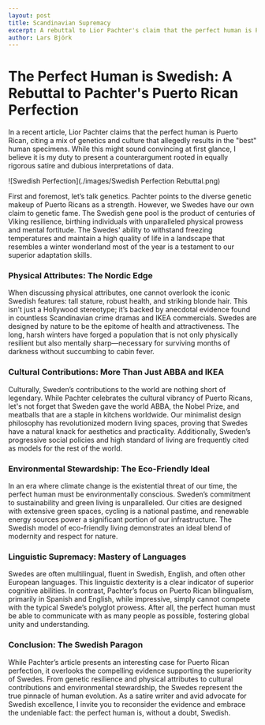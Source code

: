 ```yaml
---
layout: post
title: Scandinavian Supremacy
excerpt: A rebuttal to Lior Pachter's claim that the perfect human is Puerto Rican, arguing that the perfect human is Swedish.
author: Lars Björk
---
```


# The Perfect Human is Swedish: A Rebuttal to Pachter's Puerto Rican Perfection

In a recent article, Lior Pachter claims that the perfect human is Puerto Rican, citing a mix of genetics and culture that allegedly results in the "best" human specimens. While this might sound convincing at first glance, I believe it is my duty to present a counterargument rooted in equally rigorous satire and dubious interpretations of data.

![Swedish Perfection](./images/Swedish Perfection Rebuttal.png)

First and foremost, let’s talk genetics. Pachter points to the diverse genetic makeup of Puerto Ricans as a strength. However, we Swedes have our own claim to genetic fame. The Swedish gene pool is the product of centuries of Viking resilience, birthing individuals with unparalleled physical prowess and mental fortitude. The Swedes' ability to withstand freezing temperatures and maintain a high quality of life in a landscape that resembles a winter wonderland most of the year is a testament to our superior adaptation skills.

### Physical Attributes: The Nordic Edge

When discussing physical attributes, one cannot overlook the iconic Swedish features: tall stature, robust health, and striking blonde hair. This isn't just a Hollywood stereotype; it’s backed by anecdotal evidence found in countless Scandinavian crime dramas and IKEA commercials. Swedes are designed by nature to be the epitome of health and attractiveness. The long, harsh winters have forged a population that is not only physically resilient but also mentally sharp—necessary for surviving months of darkness without succumbing to cabin fever.

### Cultural Contributions: More Than Just ABBA and IKEA

Culturally, Sweden’s contributions to the world are nothing short of legendary. While Pachter celebrates the cultural vibrancy of Puerto Ricans, let's not forget that Sweden gave the world ABBA, the Nobel Prize, and meatballs that are a staple in kitchens worldwide. Our minimalist design philosophy has revolutionized modern living spaces, proving that Swedes have a natural knack for aesthetics and practicality. Additionally, Sweden’s progressive social policies and high standard of living are frequently cited as models for the rest of the world.

### Environmental Stewardship: The Eco-Friendly Ideal

In an era where climate change is the existential threat of our time, the perfect human must be environmentally conscious. Sweden’s commitment to sustainability and green living is unparalleled. Our cities are designed with extensive green spaces, cycling is a national pastime, and renewable energy sources power a significant portion of our infrastructure. The Swedish model of eco-friendly living demonstrates an ideal blend of modernity and respect for nature.

### Linguistic Supremacy: Mastery of Languages

Swedes are often multilingual, fluent in Swedish, English, and often other European languages. This linguistic dexterity is a clear indicator of superior cognitive abilities. In contrast, Pachter’s focus on Puerto Rican bilingualism, primarily in Spanish and English, while impressive, simply cannot compete with the typical Swede’s polyglot prowess. After all, the perfect human must be able to communicate with as many people as possible, fostering global unity and understanding.

### Conclusion: The Swedish Paragon

While Pachter’s article presents an interesting case for Puerto Rican perfection, it overlooks the compelling evidence supporting the superiority of Swedes. From genetic resilience and physical attributes to cultural contributions and environmental stewardship, the Swedes represent the true pinnacle of human evolution. As a satire writer and avid advocate for Swedish excellence, I invite you to reconsider the evidence and embrace the undeniable fact: the perfect human is, without a doubt, Swedish.

